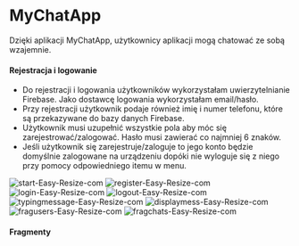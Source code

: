 # MyChatApp

Dzięki aplikacji MyChatApp, użytkownicy aplikacji mogą chatować ze sobą wzajemnie.

####  Rejestracja i logowanie
* Do rejestracji i logowania użytkowników wykorzystałam uwierzytelnianie Firebase. Jako dostawcę logowania wykorzystałam email/hasło.
* Przy rejestracji użytkownik podaje również imię i numer telefonu, które są przekazywane do bazy danych Firebase.
* Użytkownik musi uzupełnić wszystkie pola aby móc się zarejestrować/zalogować. Hasło musi zawierać co najmniej 6 znaków.
* Jeśli użytkownik się zarejestruje/zaloguje to jego konto będzie domyślnie zalogowane na urządzeniu dopóki nie wyloguje się z niego przy pomocy odpowiedniego itemu w menu.

<img src="https://i.ibb.co/PFP02XX/start-Easy-Resize-com.jpg" alt="start-Easy-Resize-com" border="0">
<img src="https://i.ibb.co/KybFYth/register-Easy-Resize-com.jpg" alt="register-Easy-Resize-com" border="0">
<img src="https://i.ibb.co/GPr5n8T/login-Easy-Resize-com.jpg" alt="login-Easy-Resize-com" border="0">
<img src="https://i.ibb.co/Qvn932S/logout-Easy-Resize-com.jpg" alt="logout-Easy-Resize-com" border="0">


<img src="https://i.ibb.co/f83T38X/typingmessage-Easy-Resize-com.jpg" alt="typingmessage-Easy-Resize-com" border="0">


<img src="https://i.ibb.co/KrQQB9h/displaymess-Easy-Resize-com.jpg" alt="displaymess-Easy-Resize-com" border="0">

<img src="https://i.ibb.co/zs6d8Vj/fragusers-Easy-Resize-com.jpg" alt="fragusers-Easy-Resize-com" border="0">
<img src="https://i.ibb.co/2nF68Qn/fragchats-Easy-Resize-com.jpg" alt="fragchats-Easy-Resize-com" border="0">

####  Fragmenty
